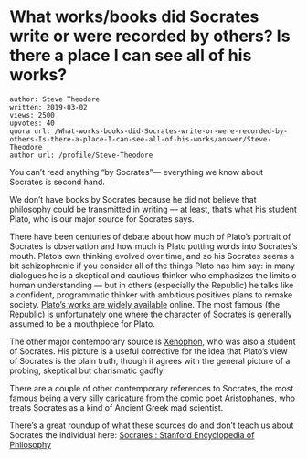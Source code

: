 # What works/books did Socrates write or were recorded by others? Is there a place I can see all of his works?

	author: Steve Theodore
	written: 2019-03-02
	views: 2500
	upvotes: 40
	quora url: /What-works-books-did-Socrates-write-or-were-recorded-by-others-Is-there-a-place-I-can-see-all-of-his-works/answer/Steve-Theodore
	author url: /profile/Steve-Theodore


You can’t read anything “by Socrates”— everything we know about Socrates is second hand.

We don’t have books by Socrates because he did not believe that philosophy could be transmitted in writing — at least, that’s what his student Plato, who is our major source for Socrates says.

There have been centuries of debate about how much of Plato’s portrait of Socrates is observation and how much is Plato putting words into Socrates’s mouth. Plato’s own thinking evolved over time, and so his Socrates seems a bit schizophrenic if you consider all of the things Plato has him say: in many dialogues he is a skeptical and cautious thinker who emphasizes the limits o human understanding — but in others (especially the Republic) he talks like a confident, programmatic thinker with ambitious positives plans to remake society. [Plato’s works are widely available](http://www.gutenberg.org/ebooks/author/93) online. The most famous (the Republic) is unfortunately one where the character of Socrates is generally assumed to be a mouthpiece for Plato.

The other major contemporary source is [Xenophon](http://www.perseus.tufts.edu/hopper/text?doc=Perseus:text:1999.01.0212), who was also a student of Socrates. His picture is a useful corrective for the idea that Plato’s view of Socrates is the plain truth, though it agrees with the general picture of a probing, skeptical but charismatic gadfly.

There are a couple of other contemporary references to Socrates, the most famous being a very silly caricature from the comic poet [Aristophanes](https://blog.oup.com/2015/12/birth-comedy-socrates-aristophanes/), who treats Socrates as a kind of Ancient Greek mad scientist.

There’s a great roundup of what these sources do and don’t teach us about Socrates the individual here: [Socrates : Stanford Encyclopedia of Philosophy](https://plato.stanford.edu/entries/socrates/#ThrPriSouAriXenPla)


